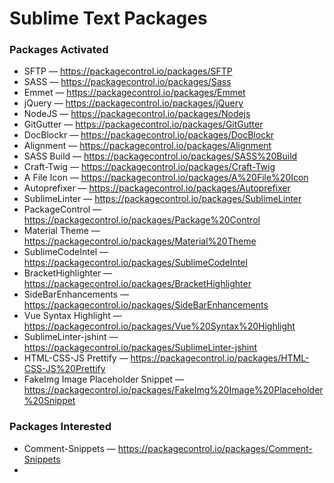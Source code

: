# Sublime Text Packages

### Packages Activated 
- SFTP — https://packagecontrol.io/packages/SFTP
- SASS — https://packagecontrol.io/packages/Sass
- Emmet — https://packagecontrol.io/packages/Emmet
- jQuery — https://packagecontrol.io/packages/jQuery
- NodeJS — https://packagecontrol.io/packages/Nodejs
- Git​Gutter — https://packagecontrol.io/packages/GitGutter
- Doc​Blockr — https://packagecontrol.io/packages/DocBlockr
- Alignment — https://packagecontrol.io/packages/Alignment
- SASS Build — https://packagecontrol.io/packages/SASS%20Build
- Craft-Twig — https://packagecontrol.io/packages/Craft-Twig
- A File Icon — https://packagecontrol.io/packages/A%20File%20Icon
- Autoprefixer — https://packagecontrol.io/packages/Autoprefixer
- Sublime​Linter — https://packagecontrol.io/packages/SublimeLinter
- PackageControl — https://packagecontrol.io/packages/Package%20Control
- Material Theme — https://packagecontrol.io/packages/Material%20Theme
- SublimeCodeIntel — https://packagecontrol.io/packages/SublimeCodeIntel
- BracketHighlighter — https://packagecontrol.io/packages/BracketHighlighter
- Side​Bar​Enhancements — https://packagecontrol.io/packages/SideBarEnhancements
- Vue Syntax Highlight — https://packagecontrol.io/packages/Vue%20Syntax%20Highlight
- Sublime​Linter-jshint — https://packagecontrol.io/packages/SublimeLinter-jshint
- HTML-CSS-JS Prettify — https://packagecontrol.io/packages/HTML-CSS-JS%20Prettify
- Fake​Img Image Placeholder Snippet — https://packagecontrol.io/packages/FakeImg%20Image%20Placeholder%20Snippet


### Packages Interested
- Comment-Snippets — https://packagecontrol.io/packages/Comment-Snippets
- 